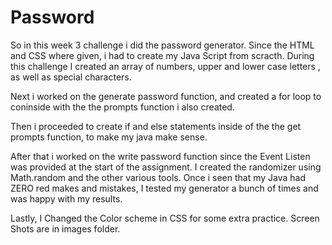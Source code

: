 # Password

So in this week 3 challenge i did the password generator.
Since the HTML and CSS where given, i had to create my Java Script from scracth. During this challenge I created an array of numbers, upper and lower case letters , as well as special characters.

Next i worked on the generate password function, and created a for loop to coninside with the the prompts function i also created.

Then i proceeded to create if and else statements inside of the the get prompts function, to make my java make sense.

After that i worked on the write password function since the Event Listen was provided at the start of the assignment. I created the randomizer using Math.random and the other various tools. Once i seen that my Java had ZERO red makes and mistakes, I tested my generator a bunch of times and was happy with my results.

Lastly, I Changed the Color scheme in CSS for some extra practice. Screen Shots are in images folder.
